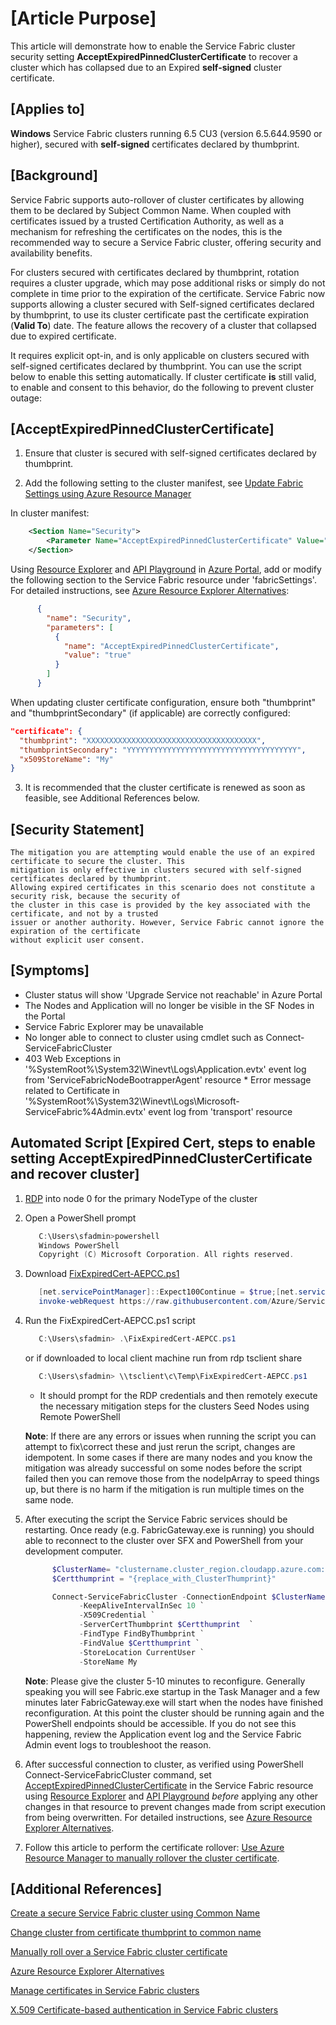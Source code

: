 # [Article Purpose]

This article will demonstrate how to enable the Service Fabric cluster security setting **AcceptExpiredPinnedClusterCertificate** to recover a cluster which has collapsed due to an Expired **self-signed** cluster certificate.

## [Applies to]

**Windows** Service Fabric clusters running 6.5 CU3 (version 6.5.644.9590 or higher), secured with **self-signed** certificates declared by thumbprint.

## [Background]

Service Fabric supports auto-rollover of cluster certificates by allowing them to be declared by Subject Common Name. When coupled with certificates issued by a trusted Certification Authority, as well as a mechanism for refreshing the certificates on the nodes, this is the recommended way to secure a Service Fabric cluster, offering security and availability benefits.  

For clusters secured with certificates declared by thumbprint, rotation requires a cluster upgrade, which may pose additional risks or simply do not complete in time prior to the expiration of the certificate.  Service Fabric now supports allowing a cluster secured with Self-signed certificates declared by thumbprint, to use its cluster certificate past the certificate expiration (**Valid To**) date. The feature allows the recovery of a cluster that collapsed due to expired certificate.  

It requires explicit opt-in, and is only applicable on clusters secured with self-signed certificates declared by thumbprint. You can use the script below to enable this setting automatically. If cluster certificate **is** still valid, to enable and consent to this behavior, do the following to prevent cluster outage:

## [AcceptExpiredPinnedClusterCertificate]

1. Ensure that cluster is secured with self-signed certificates declared by thumbprint.

2. Add the following setting to the cluster manifest, see [Update Fabric Settings using Azure Resource Manager](https://docs.microsoft.com/en-us/azure/service-fabric/service-fabric-cluster-config-upgrade-azure#customize-cluster-settings-using-resource-manager-templates)  

In cluster manifest:

```xml
    <Section Name="Security">
        <Parameter Name="AcceptExpiredPinnedClusterCertificate" Value="true" />
    </Section>
```

Using [Resource Explorer](https://portal.azure.com/#view/HubsExtension/ArmExplorerBlade) and [API Playground](https://portal.azure.com/#view/Microsoft_Azure_Resources/ArmPlayground) in [Azure Portal](https://portal.azure.com/), add or modify the following section to the Service Fabric resource under 'fabricSettings'. For detailed instructions, see [Azure Resource Explorer Alternatives](../cluster/azure-resource-explorer-alternatives.md):

```json
      {
        "name": "Security",
        "parameters": [
          {
            "name": "AcceptExpiredPinnedClusterCertificate",
            "value": "true"
          }
        ]
      }
```

When updating cluster certificate configuration, ensure both "thumbprint" and "thumbprintSecondary" (if applicable) are correctly configured:

```json
"certificate": {
  "thumbprint": "XXXXXXXXXXXXXXXXXXXXXXXXXXXXXXXXXXXXXX",
  "thumbprintSecondary": "YYYYYYYYYYYYYYYYYYYYYYYYYYYYYYYYYYYYYY",
  "x509StoreName": "My"
}
```

3. It is recommended that the cluster certificate is renewed as soon as feasible, see Additional References below.  

## [Security Statement]

```statement
The mitigation you are attempting would enable the use of an expired certificate to secure the cluster. This
mitigation is only effective in clusters secured with self-signed certificates declared by thumbprint.
Allowing expired certificates in this scenario does not constitute a security risk, because the security of
the cluster in this case is provided by the key associated with the certificate, and not by a trusted
issuer or another authority. However, Service Fabric cannot ignore the expiration of the certificate
without explicit user consent.  
```

## [Symptoms]  

   * Cluster status will show 'Upgrade Service not reachable' in Azure Portal
   * The Nodes and Application will no longer be visible in the SF Nodes in the Portal
   * Service Fabric Explorer may be unavailable
   * No longer able to connect to cluster using cmdlet such as Connect-ServiceFabricCluster
   * 403 Web Exceptions in  
   '%SystemRoot%\System32\Winevt\Logs\Application.evtx'  event log from 'ServiceFabricNodeBootrapperAgent' resource
    * Error message related to Certificate in  '%SystemRoot%\System32\Winevt\Logs\Microsoft-ServiceFabric%4Admin.evtx'  event log from 'transport' resource

## Automated Script [Expired Cert, steps to enable setting AcceptExpiredPinnedClusterCertificate and recover cluster]

1. [RDP](https://docs.microsoft.com/azure/service-fabric/service-fabric-cluster-remote-connect-to-azure-cluster-node) into node 0 for the primary NodeType of the cluster  

2. Open a PowerShell prompt

   ```PowerShell
      C:\Users\sfadmin>powershell
      Windows PowerShell
      Copyright (C) Microsoft Corporation. All rights reserved.
   ```

3. Download [FixExpiredCert-AEPCC.ps1](../Scripts/FixExpiredCert-AEPCC.ps1)

   ```PowerShell
      [net.servicePointManager]::Expect100Continue = $true;[net.servicePointManager]::SecurityProtocol = [net.SecurityProtocolType]::Tls12;
      invoke-webRequest https://raw.githubusercontent.com/Azure/Service-Fabric-Troubleshooting-Guides/master/Scripts/FixExpiredCert-AEPCC.ps1 -out $pwd\FixExpiredCert-AEPCC.ps1;
   ```

4. Run the FixExpiredCert-AEPCC.ps1 script  

      ```PowerShell
         C:\Users\sfadmin> .\FixExpiredCert-AEPCC.ps1  
      ```

      or if downloaded to local client machine run from rdp tsclient share

      ```PowerShell
         C:\Users\sfadmin> \\tsclient\c\Temp\FixExpiredCert-AEPCC.ps1
      ```

      * It should prompt for the RDP credentials and then remotely execute the necessary mitigation steps for the clusters Seed Nodes using Remote PowerShell

      **Note**: If there are any errors or issues when running the script you can attempt to fix\correct these and just rerun the script, changes are idempotent.  In some cases if there are many nodes and you know the mitigation was already successful on some nodes before the script failed then you can remove those from the nodeIpArray to speed things up, but there is no harm if the mitigation is run multiple times on the same node.  

5. After executing the script the Service Fabric services should be restarting.  Once  ready (e.g. FabricGateway.exe is running) you should able to reconnect to the cluster over SFX and PowerShell from your development computer.

   ```PowerShell
         $ClusterName= "clustername.cluster_region.cloudapp.azure.com:19000"
         $Certthumprint = "{replace_with_ClusterThumprint}"

         Connect-ServiceFabricCluster -ConnectionEndpoint $ClusterName `
               -KeepAliveIntervalInSec 10 `
               -X509Credential `
               -ServerCertThumbprint $Certthumprint  `
               -FindType FindByThumbprint `
               -FindValue $Certthumprint `
               -StoreLocation CurrentUser `
               -StoreName My
   ```

   **Note**: Please give the cluster 5-10 minutes to reconfigure.  Generally speaking you will see Fabric.exe startup in the Task Manager and a few minutes later FabricGateway.exe will start when the nodes have finished reconfiguration.  At this point the cluster should be running again and the PowerShell endpoints should be accessible.  If you do not see this happening, review the Application event log and the Service Fabric Admin event logs to troubleshoot the reason.  

6. After successful connection to cluster, as verified using PowerShell Connect-ServiceFabricCluster command, set [AcceptExpiredPinnedClusterCertificate](#AcceptExpiredPinnedClusterCertificate) in the Service Fabric resource using [Resource Explorer](https://portal.azure.com/#view/HubsExtension/ArmExplorerBlade) and [API Playground](https://portal.azure.com/#view/Microsoft_Azure_Resources/ArmPlayground) *before* applying any other changes in that resource to prevent changes made from script execution from being overwritten. For detailed instructions, see [Azure Resource Explorer Alternatives](../cluster/azure-resource-explorer-alternatives.md).

7. Follow this article to perform the certificate rollover: [Use Azure Resource Manager to manually rollover the cluster certificate](./Use%20Azure%20Resource%20Explorer%20to%20add%20the%20Secondary%20Certificate.md).

## [Additional References]

[Create a secure Service Fabric cluster using Common Name](https://docs.microsoft.com/en-us/azure/service-fabric/service-fabric-create-cluster-using-cert-cn)

[Change cluster from certificate thumbprint to common name](https://docs.microsoft.com/en-us/azure/service-fabric/service-fabric-cluster-change-cert-thumbprint-to-cn)

[Manually roll over a Service Fabric cluster certificate](https://docs.microsoft.com/en-us/azure/service-fabric/service-fabric-cluster-rollover-cert-cn)

[Azure Resource Explorer Alternatives](../cluster/azure-resource-explorer-alternatives.md)

[Manage certificates in Service Fabric clusters](https://learn.microsoft.com/azure/service-fabric/cluster-security-certificate-management)

[X.509 Certificate-based authentication in Service Fabric clusters](https://learn.microsoft.com/azure/service-fabric/cluster-security-certificates)
